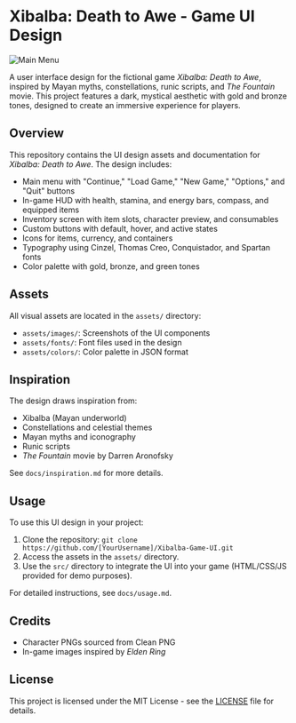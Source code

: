 # Xibalba: Death to Awe - Game UI Design

![Main Menu](assets/images/main_menu.png)

A user interface design for the fictional game *Xibalba: Death to Awe*, inspired by Mayan myths, constellations, runic scripts, and *The Fountain* movie. This project features a dark, mystical aesthetic with gold and bronze tones, designed to create an immersive experience for players.

## Overview

This repository contains the UI design assets and documentation for *Xibalba: Death to Awe*. The design includes:
- Main menu with "Continue," "Load Game," "New Game," "Options," and "Quit" buttons
- In-game HUD with health, stamina, and energy bars, compass, and equipped items
- Inventory screen with item slots, character preview, and consumables
- Custom buttons with default, hover, and active states
- Icons for items, currency, and containers
- Typography using Cinzel, Thomas Creo, Conquistador, and Spartan fonts
- Color palette with gold, bronze, and green tones

## Assets

All visual assets are located in the `assets/` directory:
- `assets/images/`: Screenshots of the UI components
- `assets/fonts/`: Font files used in the design
- `assets/colors/`: Color palette in JSON format

## Inspiration

The design draws inspiration from:
- Xibalba (Mayan underworld)
- Constellations and celestial themes
- Mayan myths and iconography
- Runic scripts
- *The Fountain* movie by Darren Aronofsky

See `docs/inspiration.md` for more details.

## Usage

To use this UI design in your project:
1. Clone the repository: `git clone https://github.com/[YourUsername]/Xibalba-Game-UI.git`
2. Access the assets in the `assets/` directory.
3. Use the `src/` directory to integrate the UI into your game (HTML/CSS/JS provided for demo purposes).

For detailed instructions, see `docs/usage.md`.

## Credits

- Character PNGs sourced from Clean PNG
- In-game images inspired by *Elden Ring*

## License

This project is licensed under the MIT License - see the [LICENSE](LICENSE) file for details.
